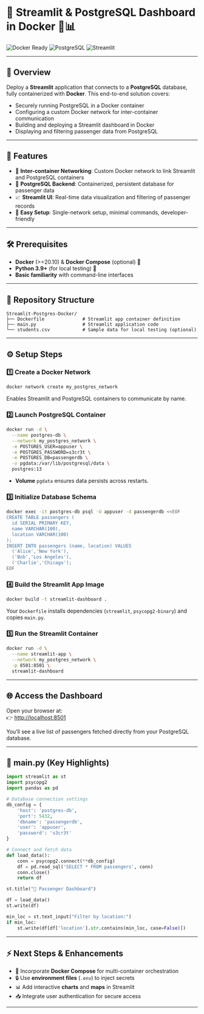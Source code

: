 # 🐳 Streamlit & PostgreSQL Dashboard in Docker 🐘📊

![Docker Ready](https://img.shields.io/badge/Docker-Ready-blue?logo=docker) ![PostgreSQL](https://img.shields.io/badge/PostgreSQL-13-blue?logo=postgresql) ![Streamlit](https://img.shields.io/badge/Streamlit-App-orange?logo=streamlit)

---

## 📌 Overview

Deploy a **Streamlit** application that connects to a **PostgreSQL** database, fully containerized with **Docker**. This end-to-end solution covers:

- Securely running PostgreSQL in a Docker container
- Configuring a custom Docker network for inter-container communication
- Building and deploying a Streamlit dashboard in Docker
- Displaying and filtering passenger data from PostgreSQL

---

## 🚀 Features

- 🔗 **Inter-container Networking**: Custom Docker network to link Streamlit and PostgreSQL containers
- 🐘 **PostgreSQL Backend**: Containerized, persistent database for passenger data
- 📈 **Streamlit UI**: Real-time data visualization and filtering of passenger records
- 📂 **Easy Setup**: Single-network setup, minimal commands, developer-friendly

---

## 🛠️ Prerequisites

- **Docker** (>=20.10) & **Docker Compose** (optional) 🐳
- **Python 3.9+** (for local testing) 🐍
- **Basic familiarity** with command-line interfaces

---

## 📁 Repository Structure

```
Streamlit-Postgres-Docker/
├── Dockerfile              # Streamlit app container definition
├── main.py                 # Streamlit application code
└── students.csv            # Sample data for local testing (optional)
```  

---

## ⚙️ Setup Steps

### 1️⃣ Create a Docker Network  
```bash
docker network create my_postgres_network
```
Enables Streamlit and PostgreSQL containers to communicate by name.

### 2️⃣ Launch PostgreSQL Container  
```bash
docker run -d \
  --name postgres-db \
  --network my_postgres_network \
  -e POSTGRES_USER=appuser \
  -e POSTGRES_PASSWORD=s3cr3t \
  -e POSTGRES_DB=passengerdb \
  -v pgdata:/var/lib/postgresql/data \
  postgres:13
```
- **Volume** `pgdata` ensures data persists across restarts.

### 3️⃣ Initialize Database Schema  
```bash
docker exec -it postgres-db psql -U appuser -d passengerdb <<EOF
CREATE TABLE passengers (
  id SERIAL PRIMARY KEY,
  name VARCHAR(100),
  location VARCHAR(100)
);
INSERT INTO passengers (name, location) VALUES
  ('Alice','New York'),
  ('Bob','Los Angeles'),
  ('Charlie','Chicago');
EOF
```

### 4️⃣ Build the Streamlit App Image  
```bash
docker build -t streamlit-dashboard .
```
Your `Dockerfile` installs dependencies (`streamlit`, `psycopg2-binary`) and copies `main.py`.

### 5️⃣ Run the Streamlit Container  
```bash
docker run -d \
  --name streamlit-app \
  --network my_postgres_network \
  -p 8501:8501 \
  streamlit-dashboard
```

---

## 🌐 Access the Dashboard

Open your browser at:  
👉 [http://localhost:8501](http://localhost:8501)  

You’ll see a live list of passengers fetched directly from your PostgreSQL database.

---

## 📝 main.py (Key Highlights)

```python
import streamlit as st
import psycopg2
import pandas as pd

# Database connection settings
db_config = {
    'host': 'postgres-db',
    'port': 5432,
    'dbname': 'passengerdb',
    'user': 'appuser',
    'password': 's3cr3t'
}

# Connect and fetch data
def load_data():
    conn = psycopg2.connect(**db_config)
    df = pd.read_sql('SELECT * FROM passengers', conn)
    conn.close()
    return df

st.title("🛫 Passenger Dashboard")

df = load_data()
st.write(df)

min_loc = st.text_input("Filter by location:")
if min_loc:
    st.write(df[df['location'].str.contains(min_loc, case=False)])
```

---

## ⚡ Next Steps & Enhancements

- 🔄 Incorporate **Docker Compose** for multi-container orchestration
- 🔒 Use **environment files** (`.env`) to inject secrets
- 📊 Add interactive **charts** and **maps** in Streamlit
- 📥 Integrate user authentication for secure access

---


